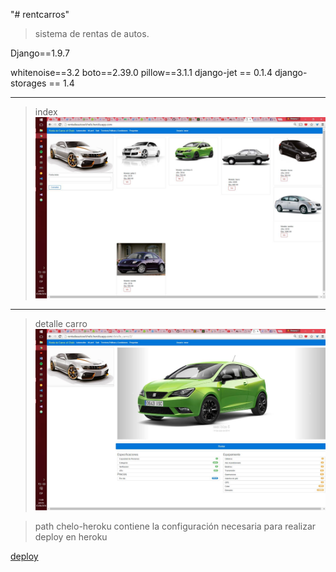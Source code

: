 "# rentcarros" 


> sistema de rentas de autos.



Django==1.9.7

whitenoise==3.2
boto==2.39.0
pillow==3.1.1
django-jet == 0.1.4
django-storages == 1.4


---
> index
![Image](1.png)
---
> detalle carro
![Image](2.png)

> path chelo-heroku contiene la configuración necesaria para realizar deploy en heroku

[deploy](https://devcenter.heroku.com/articles/deploying-python)
